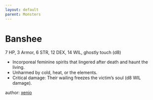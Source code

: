 ```yaml
---
layout: default
parent: Monsters
---
```

# Banshee
7 HP, 3 Armor, 6 STR, 12 DEX,  14 WIL, ghostly touch (d8)  
- Incorporeal feminine spirits that lingered after death and haunt the living.  
- Unharmed by cold, heat, or the elements.  
- Critical damage: Their wailing freezes the victim’s soul (d8 WIL damage).  

author: [xenio](https://xenioinabottle.blogspot.com)
